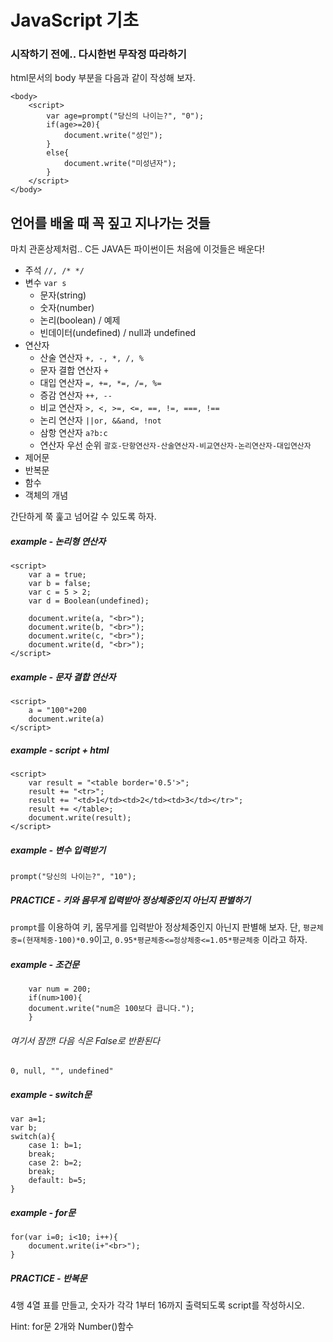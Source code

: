 # JavaScript 기초

### 시작하기 전에.. 다시한번 무작정 따라하기
html문서의 body 부분을 다음과 같이 작성해 보자.
```
<body>
    <script>
        var age=prompt("당신의 나이는?", "0");
        if(age>=20){
            document.write("성인");
        }
        else{
            document.write("미성년자");
        }
    </script>
</body>
```
## 언어를 배울 때 꼭 짚고 지나가는 것들
마치 관혼상제처럼.. C든 JAVA든 파이썬이든 처음에 이것들은 배운다!
+ 주석 `//, /* */`
+ 변수 `var s`
    - 문자(string)
    - 숫자(number)
    - 논리(boolean) / 예제
    - 빈데이터(undefined) / null과 undefined
+ 연산자
    - 산술 연산자 `+, -, *, /, %`
    - 문자 결합 연산자 `+`
    - 대입 연산자 `=, +=, *=, /=, %=`
    - 증감 연산자 `++, --`
    - 비교 연산자 `>, <, >=, <=, ==, !=, ===, !==`
    - 논리 연산자 `||or, &&and, !not`
    - 삼항 연산자 `a?b:c`
    - 연산자 우선 순위 `괄호-단항연산자-산술연산자-비교연산자-논리연산자-대입연산자`
+ 제어문
+ 반복문
+ 함수
+ 객체의 개념

간단하게 쭉 훑고 넘어갈 수 있도록 하자.

##### example - 논리형 연산자
```
<script>
    var a = true;
    var b = false;
    var c = 5 > 2;
    var d = Boolean(undefined);

    document.write(a, "<br>");
    document.write(b, "<br>");
    document.write(c, "<br>");
    document.write(d, "<br>");
</script>
```
##### example - 문자 결합 연산자
```
<script>
    a = "100"+200
    document.write(a)
</script>
```

##### example - script + html
```
<script>
    var result = "<table border='0.5'>";
    result += "<tr>";
    result += "<td>1</td><td>2</td><td>3</td></tr>";
    result += </table>;
    document.write(result);
</script>
```
##### example - 변수 입력받기
```
prompt("당신의 나이는?", "10");
```

##### PRACTICE - 키와 몸무게 입력받아 정상체중인지 아닌지 판별하기
`prompt`를 이용하여 키, 몸무게를 입력받아 정상체중인지 아닌지 판별해 보자. 단, `평균체중=(현재체중-100)*0.9`이고, `0.95*평균체중<=정상체중<=1.05*평균체중` 이라고 하자.

##### example - 조건문
```
    var num = 200;
    if(num>100){
    document.write("num은 100보다 큽니다.");
    }
```

###### 여기서 잠깐! 다음 식은 False로 반환된다
`0, null, "", undefined"`

##### example - switch문
```
var a=1;
var b;
switch(a){
    case 1: b=1;
    break;
    case 2: b=2;
    break;
    default: b=5;
}
```

##### example - for문
```
for(var i=0; i<10; i++){
    document.write(i+"<br>");
}
```

##### PRACTICE - 반복문
4행 4열 표를 만들고, 숫자가 각각 1부터 16까지 출력되도록 script를 작성하시오.

Hint: for문 2개와 Number()함수